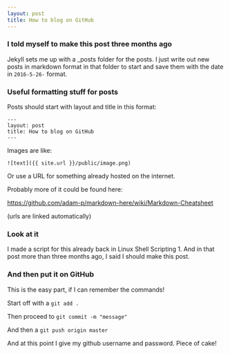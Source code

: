 ```yaml
---
layout: post
title: How to blog on GitHub
---
```


### I told myself to make this post three months ago

Jekyll sets me up with a _posts folder for the posts.  I just write out new posts in markdown format in that folder to start and save them with the date in `2016-5-26-` format.

### Useful formatting stuff for posts
Posts should start with layout and title in this format:

    ---
    layout: post
    title: How to blog on GitHub
    ---
    
Images are like:

`![text]({{ site.url }}/public/image.png)`

Or use a URL for something already hosted on the internet.

Probably more of it could be found here:

https://github.com/adam-p/markdown-here/wiki/Markdown-Cheatsheet

(urls are linked automatically)

### Look at it
I made a script for this already back in Linux Shell Scripting 1.  And in that post more than three months ago, I said I should make this post.

### And then put it on GitHub
This is the easy part, if I can remember the commands!

Start off with a `git add .`

Then proceed to `git commit -m "message"`

And then a `git push origin master`

And at this point I give my github username and password.
Piece of cake!
